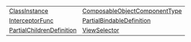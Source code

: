 |                                                                                                                                     |                                                                                                                                             |
| ----------------------------------------------------------------------------------------------------------------------------------- | ------------------------------------------------------------------------------------------------------------------------------------------- |
| [ClassInstance](https://hamedfathi.gitbook.io/aurelia-2-doc-api/runtime/templating/typealias/classinstance)                         | [ComposableObjectComponentType](https://hamedfathi.gitbook.io/aurelia-2-doc-api/runtime/templating/typealias/composableobjectcomponenttype) |
| [InterceptorFunc](https://hamedfathi.gitbook.io/aurelia-2-doc-api/runtime/templating/typealias/interceptorfunc)                     | [PartialBindableDefinition](https://hamedfathi.gitbook.io/aurelia-2-doc-api/runtime/templating/typealias/partialbindabledefinition)         |
| [PartialChildrenDefinition](https://hamedfathi.gitbook.io/aurelia-2-doc-api/runtime/templating/typealias/partialchildrendefinition) | [ViewSelector](https://hamedfathi.gitbook.io/aurelia-2-doc-api/runtime/templating/typealias/viewselector)                                   |